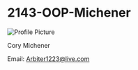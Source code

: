 # 2143-OOP-Michener
![Profile Picture](https://scontent-lga3-1.xx.fbcdn.net/v/t1.0-9/13625396_1045518462164820_7315181905001674163_n.jpg?oh=6947cc0640ea3aba7f384b1d65f08ccc&oe=5849C92C)

Cory Michener

Email: Arbiter1223@live.com
